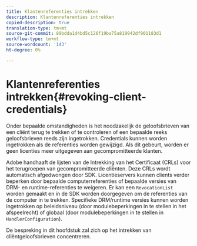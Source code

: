 ```yaml
---
title: Klantenreferenties intrekken
description: Klantenreferenties intrekken
copied-description: true
translation-type: tm+mt
source-git-commit: 89bdda1d4bd5c126f19ba75a819942df901183d1
workflow-type: tm+mt
source-wordcount: '143'
ht-degree: 0%

---
```



# Klantenreferenties intrekken{#revoking-client-credentials}

Onder bepaalde omstandigheden is het noodzakelijk de geloofsbrieven van een cliënt terug te trekken of te controleren of een bepaalde reeks geloofsbrieven reeds zijn ingetrokken. Credentials kunnen worden ingetrokken als de referenties worden gewijzigd. Als dit gebeurt, worden er geen licenties meer uitgegeven aan gecompromitteerde klanten.

Adobe handhaaft de lijsten van de Intrekking van het Certificaat (CRLs) voor het terugroepen van gecompromitteerde cliënten. Deze CRLs wordt automatisch afgedwongen door SDK. Licentieservers kunnen clients verder beperken door bepaalde computerreferenties of bepaalde versies van DRM- en runtime-referenties te weigeren. Er kan een `RevocationList` worden gemaakt en in de SDK worden doorgegeven om de referenties van de computer in te trekken. Specifieke DRM/runtime versies kunnen worden ingetrokken op beleidsniveau (door modulebeperkingen in te stellen in het afspeelrecht) of globaal (door modulebeperkingen in te stellen in `HandlerConfiguration`).

De bespreking in dit hoofdstuk zal zich op het intrekken van cliëntgeloofsbrieven concentreren.
